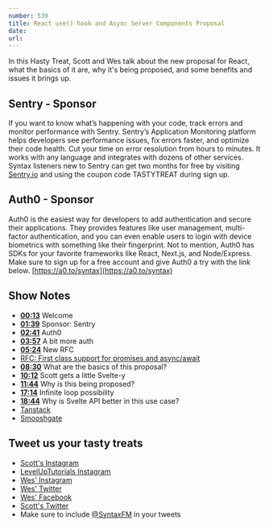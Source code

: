 ```yaml
---
number: 539
title: React use() hook and Async Server Components Proposal
date: 
url: 
---
```


In this Hasty Treat, Scott and Wes talk about the new proposal for React, what the basics of it are, why it's being proposed, and some benefits and issues it brings up.

## Sentry - Sponsor

If you want to know what’s happening with your code, track errors and monitor performance with Sentry. Sentry’s Application Monitoring platform helps developers see performance issues, fix errors faster, and optimize their code health. Cut your time on error resolution from hours to minutes. It works with any language and integrates with dozens of other services. Syntax listeners new to Sentry can get two months for  free by visiting [Sentry.io](https://sentry.io) and using the coupon code TASTYTREAT during sign up.

## Auth0 - Sponsor

Auth0 is the easiest way for developers to add authentication and secure their applications. They provides features like user management, multi-factor authentication, and you can even enable users to login with device biometrics with something like their fingerprint. Not to mention, Auth0 has SDKs for your favorite frameworks like React, Next.js, and Node/Express. Make sure to sign up for a free account and give Auth0 a try with the link below. [https://a0.to/syntax](https://a0.to/syntax)

## Show Notes

* **[00:13](#t=00:13)** Welcome
* **[01:39](#t=01:39)** Sponsor: Sentry
* **[02:41](#t=02:41)** Auth0
* **[03:57](#t=03:57)** A bit more auth
* **[05:24](#t=05:24)** New RFC
* [RFC: First class support for promises and async/await](https://github.com/reactjs/rfcs/pull/229)
* **[08:30](#t=08:30)** What are the basics of this proposal?
* **[10:12](#t=10:12)** Scott gets a little Svelte-y
* **[11:44](#t=11:44)** Why is this being proposed?
* **[17:14](#t=17:14)** Infinite loop possibility
* **[18:44](#t=18:44)** Why is Svelte API better in this use case?
* [Tanstack](https://tanstack.com)
* [Smooshgate](https://developer.chrome.com/blog/smooshgate/)

## Tweet us your tasty treats

* [Scott's Instagram](https://www.instagram.com/stolinski/)
* [LevelUpTutorials Instagram](https://www.instagram.com/LevelUpTutorials/)
* [Wes' Instagram](https://www.instagram.com/wesbos/)
* [Wes' Twitter](https://twitter.com/wesbos)
* [Wes' Facebook](https://www.facebook.com/wesbos.developer)
* [Scott's Twitter](https://twitter.com/stolinski)
* Make sure to include [@SyntaxFM](https://twitter.com/SyntaxFM) in your tweets
